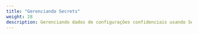 ```yaml
---
title: "Gerenciando Secrets"
weight: 28
description: Gerenciando dados de configurações confidenciais usando Secrets
---
```



